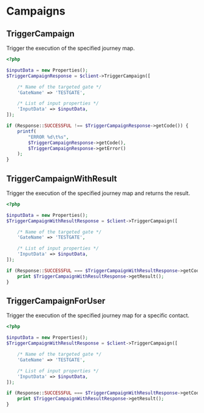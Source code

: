 # Campaigns


## TriggerCampaign

Trigger the execution of the specified journey map.

```php
<?php

$inputData = new Properties();
$TriggerCampaignResponse = $client->TriggerCampaign([

    /* Name of the targeted gate */
    'GateName' => 'TESTGATE',

    /* List of input properties */
    'InputData' => $inputData,
]);

if (Response::SUCCESSFUL !== $TriggerCampaignResponse->getCode()) {
    printf(
        "ERROR %d\t%s",
        $TriggerCampaignResponse->getCode(),
        $TriggerCampaignResponse->getError()
    );
}

```


## TriggerCampaignWithResult

Trigger the execution of the specified journey map and returns the result.

```php
<?php

$inputData = new Properties();
$TriggerCampaignWithResultResponse = $client->TriggerCampaign([

    /* Name of the targeted gate */
    'GateName' => 'TESTGATE',

    /* List of input properties */
    'InputData' => $inputData,
]);

if (Response::SUCCESSFUL === $TriggerCampaignWithResultResponse->getCode()) {
    print $TriggerCampaignWithResultResponse->getResult();
}

```


## TriggerCampaignForUser

Trigger the execution of the specified journey map for a specific contact.

```php
<?php

$inputData = new Properties();
$TriggerCampaignWithResultResponse = $client->TriggerCampaign([

    /* Name of the targeted gate */
    'GateName' => 'TESTGATE',

    /* List of input properties */
    'InputData' => $inputData,
]);

if (Response::SUCCESSFUL === $TriggerCampaignWithResultResponse->getCode()) {
    print $TriggerCampaignWithResultResponse->getResult();
}

```